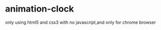 animation-clock
===============

only using html5 and css3 with no javascript,and only for chrome browser 
